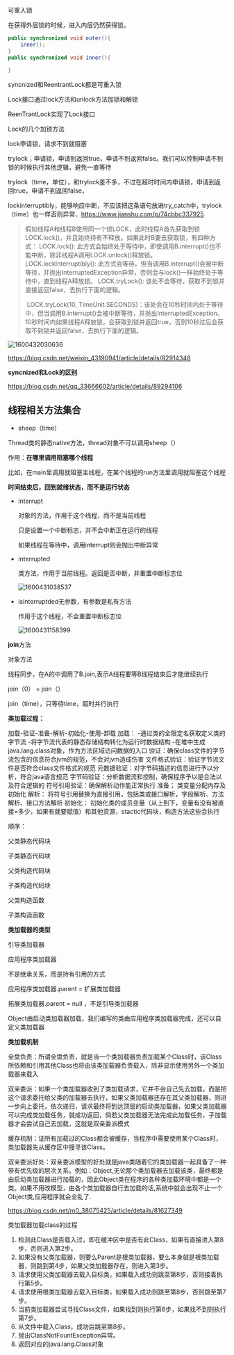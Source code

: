 可重入锁

在获得外层锁的时候，进入内层仍然获得锁。

```java
public synchronized void outer(){
    inner();
}
public synchronized void inner(){
    
}
```

syncnized和ReentrantLock都是可重入锁

Lock接口通过lock方法和unlock方法加锁和解锁

ReenTrantLock实现了Lock接口





Lock的几个加锁方法

lock申请锁，请求不到就阻塞

trylock；申请锁，申请到返回true，申请不到返回false。我们可以控制申请不到锁的时候执行其他逻辑，避免一直等待

trylock（time，单位），和trylock差不多，不过在超时时间内申请锁，申请到返回true，申请不到返回false，

lockinterruptibly，能够响应中断，不应该把这条语句放进try_catch中，trylock（time）也一样否则异常、<https://www.jianshu.com/p/74cbbc337925>



> 假如线程A和线程B使用同一个锁LOCK，此时线程A首先获取到锁LOCK.lock()，并且始终持有不释放。如果此时B要去获取锁，有四种方式：
>     LOCK.lock(): 此方式会始终处于等待中，即使调用B.interrupt()也不能中断，除非线程A调用LOCK.unlock()释放锁。
>     LOCK.lockInterruptibly(): 此方式会等待，但当调用B.interrupt()会被中断等待，并抛出InterruptedException异常，否则会与lock()一样始终处于等待中，直到线程A释放锁。
>     LOCK.tryLock(): 该处不会等待，获取不到锁并直接返回false，去执行下面的逻辑。
>
> ​    LOCK.tryLock(10, TimeUnit.SECONDS)：该处会在10秒时间内处于等待中，但当调用B.interrupt()会被中断等待，并抛出InterruptedException。10秒时间内如果线程A释放锁，会获取到锁并返回true，否则10秒过后会获取不到锁并返回false，去执行下面的逻辑。

![1600432030636](C:\Users\MIFANS\AppData\Roaming\Typora\typora-user-images\1600432030636.png)

<https://blog.csdn.net/weixin_43190941/article/details/82914348>





**syncnized和Lock的区别**

<https://blog.csdn.net/qq_33666602/article/details/89294106>





## 线程相关方法集合

* sheep（time）

Thread类的静态native方法，thread对象不可以调用sheep（）

作用：**在哪里调用阻塞哪个线程**

比如，在main里调用就阻塞主线程，在某个线程的run方法里调用就阻塞这个线程

**时间结束后，回到就绪状态，而不是运行状态**



* interrupt

  对象的方法，作用于这个线程，而不是当前线程

  只是设置一个中断标志，并不会中断正在运行的线程

  如果线程在等待中，调用interrupt则会抛出中断异常

* interrupted

  类方法，作用于当前线程。返回是否中断，并重置中断标志位

  ![1600431038537](C:\Users\MIFANS\AppData\Roaming\Typora\typora-user-images\1600431038537.png)

* isinterruptded无参数，有参数是私有方法

  作用于这个线程，不会重置中断标志位

  ![1600431158399](C:\Users\MIFANS\AppData\Roaming\Typora\typora-user-images\1600431158399.png)



**join**方法

对象方法

线程同步，在A的中调用了B.join,表示A线程要等B线程结束后才能继续执行

join（0） = join（）

join（time），只等待time，超时并行执行



**类加载过程：**

加载-验证-准备-解析-初始化-使用-卸载
加载：
-通过类的全限定名获取定义类的字节流
-将字节流代表的静态存储结构转化为运行时数据结构
-在堆中生成java.lang.class对象，作为方法区域访问数据的入口
验证：确保class文件的字节流包含的信息符合jvm的规范，不会对jvm造成伤害
文件格式验证：验证字节流文件是否符合class文件格式的规范
元数据验证：对字节码描述的信息进行予以分析，符合java语言规范
字节码验证：分析数据流和控制，确保程序予以是合法以及符合逻辑的
符号引用验证：确保解析动作能正常执行
准备；
类变量分配内存及初始化
解析：
将符号引用替换为直接引用，包括类或接口解析，字段解析、方法解析、接口方法解析
初始化：
初始化类的成员变量（从上到下，变量有没有被直接=多少，如果有就要赋值）和其他资源，stactic代码块，构造方法这些会执行



顺序：

父类静态代码块

子类静态代码块

父类构造代码块

子类构造代码块

父类构造函数

子类构造函数



**类加载器的类型**

引导类加载器

应用程序类加载器

不是继承关系，而是持有引用的方式

应用程序类加载器.parent = 扩展类加载器

拓展类加载器.parent  = null ，不是引导类加载器

Object由启动类加载器加载，我们编写的类由应用程序类加载器完成，还可以自定义类加载器



**类加载机制**

全盘负责：所谓全盘负责，就是当一个类加载器负责加载某个Class时，该Class所依赖和引用其他Class也将由该类加载器负责载入，除非显示使用另外一个类加载器来载入

双亲委派：如果一个类加载器收到了类加载请求，它并不会自己先去加载，而是把这个请求委托给父类的加载器去执行，如果父类加载器还存在其父类加载器，则进一步向上委托，依次递归，请求最终将到达顶层的启动类加载器，如果父类加载器可以完成类加载任务，就成功返回，倘若父类加载器无法完成此加载任务，子加载器才会尝试自己去加载，这就是双亲委派模式

缓存机制：证所有加载过的Class都会被缓存，当程序中需要使用某个Class时，类加载器先从缓存区中搜寻该Class。



双亲委派好处：双亲委派模型的好处就是java类随着它的类加载器一起具备了一种带有优先级的层次关系。例如：Object,无论那个类加载器去加载该类，最终都是由启动类加载器进行加载的，因此Object类在程序的各种类加载环境中都是一个类。如果不用改模型，由各个类加载器自行去加载的话,系统中就会出现不止一个Object类,应用程序就会全乱了.

<https://blog.csdn.net/m0_38075425/article/details/81627349>



类加载器加载class的过程

1. 检测此Class是否载入过，即在缓冲区中是否有此Class，如果有直接进入第8步，否则进入第2步。
2. 如果没有父类加载器，则要么Parent是根类加载器，要么本身就是根类加载器，则跳到第4步，如果父类加载器存在，则进入第3步。
3. 请求使用父类加载器去载入目标类，如果载入成功则跳至第8步，否则接着执行第5步。
4. 请求使用根类加载器去载入目标类，如果载入成功则跳至第8步，否则跳至第7步。
5. 当前类加载器尝试寻找Class文件，如果找到则执行第6步，如果找不到则执行第7步。
6. 从文件中载入Class，成功后跳至第8步。
7. 抛出ClassNotFountException异常。
8. 返回对应的java.lang.Class对象

